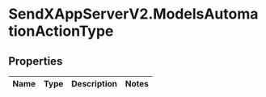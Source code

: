 # SendXAppServerV2.ModelsAutomationActionType

## Properties
Name | Type | Description | Notes
------------ | ------------- | ------------- | -------------


